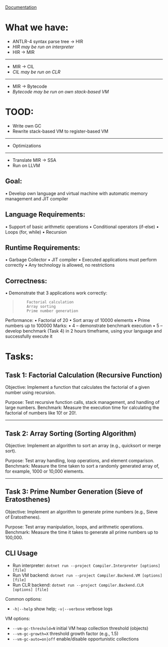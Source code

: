 [Documentation](docs.md)

# What we have:
- ANTLR-4 syntax parse tree -> HIR
- *HIR may be run on interpreter*
- HIR -> MIR
---------------
- MIR -> CIL
- *CIL may be run on CLR*
---------------
- MIR -> Bytecode
- *Bytecode may be run on own stack-based VM*

# TOOD:
- Write own GC
- Rewrite stack-based VM to register-based VM
---------------
- Optimizations
---------------
- Translate MIR -> SSA
- Run on LLVM


## Goal:
• Develop own language and virtual machine with automatic memory management and JIT compiler
## Language Requirements:
•	Support of basic arithmetic operations
•	Conditional operators (if-else)
•	Loops (for, while)
•	Recursion
## Runtime Requirements:
•	Garbage Collector
•	JIT compiler
•	Executed applications must perform correctly
•	Any technology is allowed, no restrictions
## Correctness:
• Demonstrate that 3 applications work correctly:
>         Factorial calculation
>         Array sorting
>         Prime number generation
Performance:
•	Factorial of 20
•	Sort array of 10000 elements
•	Prime numbers up to 100000
Marks:
•	4 – demonstrate benchmark execution
•	5 – develop benchmark (Task 4) in 2 hours timeframe,
 using your language and successfully execute it


# Tasks:
## Task 1: Factorial Calculation (Recursive Function)

 Objective: Implement a function that calculates the factorial of a given number using recursion.

 Purpose: Test recursive function calls, stack management, and handling of large numbers.
 Benchmark: Measure the execution time for calculating the factorial of numbers like 10! or 20!.

 ---

 ## Task 2: Array Sorting (Sorting Algorithm)

 Objective: Implement an algorithm to sort an array (e.g., quicksort or merge sort).

 Purpose: Test array handling, loop operations, and element comparison.
 Benchmark: Measure the time taken to sort a randomly generated array of, for example, 1000 or 10,000 elements.

 ---

## Task 3: Prime Number Generation (Sieve of Eratosthenes)

 Objective: Implement an algorithm to generate prime numbers (e.g., Sieve of Eratosthenes).

 Purpose: Test array manipulation, loops, and arithmetic operations.
 Benchmark: Measure the time it takes to generate all prime numbers up to 100,000.

## CLI Usage
- Run interpreter: `dotnet run --project Compiler.Interpreter [options] [file]`
- Run VM backend: `dotnet run --project Compiler.Backend.VM [options] [file]`
- Run CLR backend: `dotnet run --project Compiler.Backend.CLR [options] [file]`

Common options:
- `-h|--help` show help; `-v|--verbose` verbose logs

VM options:
- `--vm-gc-threshold=N` initial VM heap collection threshold (objects)
- `--vm-gc-growth=X` threshold growth factor (e.g., 1.5)
- `--vm-gc-auto=on|off` enable/disable opportunistic collections
